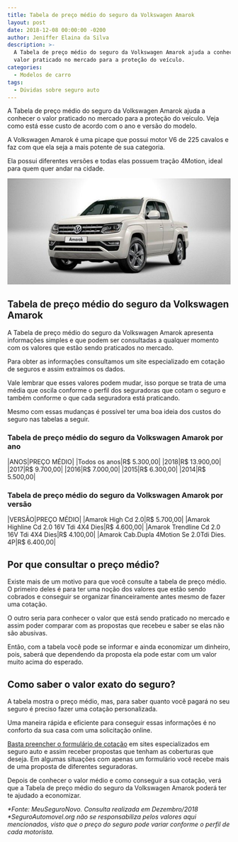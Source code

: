 ```yaml
---
title: Tabela de preço médio do seguro da Volkswagen Amarok
layout: post
date: 2018-12-08 00:00:00 -0200
author: Jeniffer Elaina da Silva
description: >-
  A Tabela de preço médio do seguro da Volkswagen Amarok ajuda a conhecer o
  valor praticado no mercado para a proteção do veículo.
categories:
  - Modelos de carro
tags:
  - Dúvidas sobre seguro auto
---
```


A Tabela de pre&ccedil;o m&eacute;dio do seguro da Volkswagen Amarok ajuda a conhecer o valor praticado no mercado para a prote&ccedil;&atilde;o do ve&iacute;culo. Veja como est&aacute; esse custo de acordo com o ano e vers&atilde;o do modelo.

A Volkswagen Amarok &eacute; uma picape que possui motor V6 de 225 cavalos e faz com que ela seja a mais potente de sua categoria.

Ela possui diferentes vers&otilde;es e todas elas possuem tra&ccedil;&atilde;o 4Motion, ideal para quem quer andar na cidade.

![Tabela de preço médio do seguro da Volkswagen Amarok](/uploads/tabela-de-preco-medio-do-seguro-da-volkswagen-amarok.jpg "Tabela de preço médio do seguro da Volkswagen Amarok")

## Tabela de pre&ccedil;o m&eacute;dio do seguro da Volkswagen Amarok

A Tabela de pre&ccedil;o m&eacute;dio do seguro da Volkswagen Amarok apresenta informa&ccedil;&otilde;es simples e que podem ser consultadas a qualquer momento com os valores que est&atilde;o sendo praticados no mercado.

Para obter as informa&ccedil;&otilde;es consultamos um site especializado em cota&ccedil;&atilde;o de seguros e assim extra&iacute;mos os dados.

Vale lembrar que esses valores podem mudar, isso porque se trata de uma m&eacute;dia que oscila conforme o perfil dos seguradoras que cotam o seguro e tamb&eacute;m conforme o que cada seguradora est&aacute; praticando.

Mesmo com essas mudan&ccedil;as &eacute; poss&iacute;vel ter uma boa ideia dos custos do seguro nas tabelas a seguir.

### Tabela de pre&ccedil;o m&eacute;dio do seguro da Volkswagen Amarok por ano

|ANOS|PRE&Ccedil;O M&Eacute;DIO|
|Todos os anos|R$ 5.300,00|
|2018|R$ 13.900,00|
|2017|R$ 9.700,00|
|2016|R$ 7.000,00|
|2015|R$ 6.300,00|
|2014|R$ 5.500,00|

### Tabela de pre&ccedil;o m&eacute;dio do seguro da Volkswagen Amarok por vers&atilde;o

|VERS&Atilde;O|PRE&Ccedil;O M&Eacute;DIO|
|Amarok High Cd 2.0|R$ 5.700,00|
|Amarok Highline Cd 2.0 16V Tdi 4X4 Dies|R$ 4.600,00|
|Amarok Trendline Cd 2.0 16V Tdi 4X4 Dies|R$ 4.100,00|
|Amarok Cab.Dupla 4Motion Se 2.0Tdi Dies. 4P|R$ 6.400,00|

## Por que consultar o pre&ccedil;o m&eacute;dio?

Existe mais de um motivo para que voc&ecirc; consulte a tabela de pre&ccedil;o m&eacute;dio. O primeiro deles &eacute; para ter uma no&ccedil;&atilde;o dos valores que est&atilde;o sendo cobrados e conseguir se organizar financeiramente antes mesmo de fazer uma cota&ccedil;&atilde;o.

O outro seria para conhecer o valor que est&aacute; sendo praticado no mercado e assim poder comparar com as propostas que recebeu e saber se elas n&atilde;o s&atilde;o abusivas.

Ent&atilde;o, com a tabela voc&ecirc; pode se informar e ainda economizar um dinheiro, pois, saber&aacute; que dependendo da proposta ela pode estar com um valor muito acima do esperado.

## Como saber o valor exato do seguro?

A tabela mostra o pre&ccedil;o m&eacute;dio, mas, para saber quanto voc&ecirc; pagar&aacute; no seu seguro &eacute; preciso fazer uma cota&ccedil;&atilde;o personalizada.

Uma maneira r&aacute;pida e eficiente para conseguir essas informa&ccedil;&otilde;es &eacute; no conforto da sua casa com uma solicita&ccedil;&atilde;o online.

[Basta preencher o formul&aacute;rio de cota&ccedil;&atilde;o](https://melhor.seguroauto.org/?veiculo=&amp;aff_id=1269&amp;vehicle_type=Carro&amp;centro_utm_source=&amp;centro_utm_medium=&amp;centro_utm_campaign=&amp;centro_referrer=&amp;centro_landing_page_url=https:%2F%2Fwww.segurodeautomovel.org%2F&amp;centro_session_landing_page_url=) em sites especializados em seguro auto e assim receber propostas que tenham as coberturas que deseja. Em algumas situa&ccedil;&otilde;es com apenas um formul&aacute;rio voc&ecirc; recebe mais de uma proposta de diferentes seguradoras.

Depois de conhecer o valor m&eacute;dio e como conseguir a sua cota&ccedil;&atilde;o, ver&aacute; que a Tabela de pre&ccedil;o m&eacute;dio do seguro da Volkswagen Amarok poder&aacute; ter te ajudado a economizar.

*\*Fonte: MeuSeguroNovo. Consulta realizada em Dezembro/2018<br>\*SeguroAutomovel.org n&atilde;o se responsabiliza pelos valores aqui mencionados, visto que o pre&ccedil;o do seguro pode variar conforme o perfil de cada motorista.*